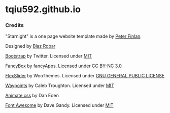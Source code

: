 # tqiu592.github.io

### Credits 

"Starnight" is a one page website template made by [Peter Finlan](http://peterfinlan.com/).

Designed by [Blaz Robar](http://www.blazrobar.com/)

[Bootstrap](http://getbootstrap.com/) by Twitter. Licensed under [MIT](https://github.com/twbs/bootstrap/blob/master/LICENSE)

[FancyBox](http://fancyapps.com/fancybox/) by fancyApps. Licensed under [CC BY-NC 3.0](http://creativecommons.org/licenses/by-nc/3.0/)

[FlexSlider](http://www.woothemes.com/flexslider/) by WooThemes. Licensed under [GNU GENERAL PUBLIC LICENSE](https://github.com/woothemes/FlexSlider/blob/master/LICENSE.md)

[Waypoints](https://github.com/imakewebthings/waypoints) by Caleb Troughton. Licensed under [MIT](https://github.com/imakewebthings/waypoints/blog/master/licenses.txt)

[Animate.css](https://daneden.github.io/animate.css/) by Dan Eden

[Font Awesome](http://fortawesome.github.io/Font-Awesome/) by Dave Gandy. Licensed under [MIT](http://opensource.org/licenses/mit-license.html)




